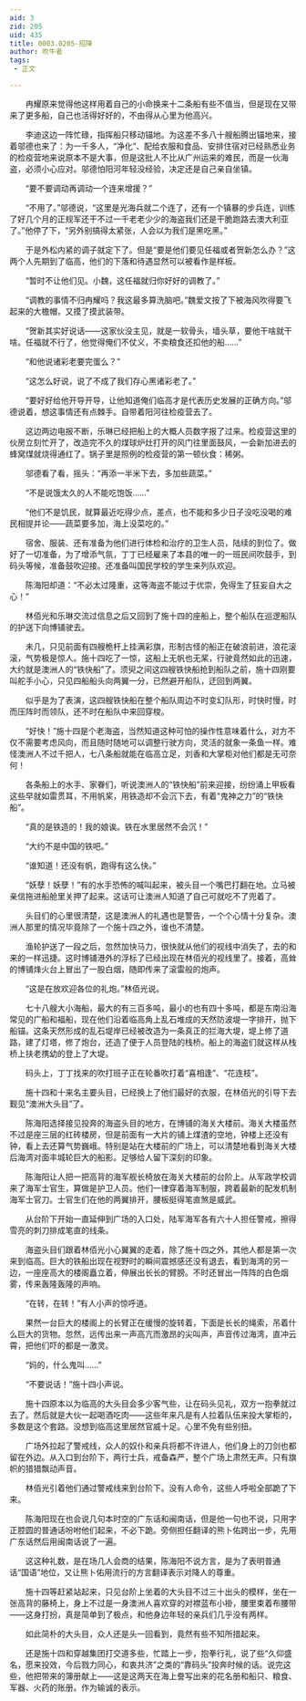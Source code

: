 ```yaml
---
aid: 3
zid: 205
uid: 435
title: 0003.0205-招降
author: 吹牛者
tags: 
 - 正文

---
```




　　冉耀原来觉得他这样用着自己的小命换来十二条船有些不值当，但是现在又带来了更多船，自己也活得好好的，不由得从心里为他高兴。

　　李迪这边一阵忙碌，指挥船只移动锚地。为这差不多八十艘船腾出锚地来，接着邬德也来了：为一千多人，“净化”、配给衣服和食品、安排住宿对已经熟悉业务的检疫营地来说原本不是大事，但是这批人不比从广州运来的难民，而是一伙海盗，必须小心应对。邬德怕阳河年轻没经验，决定还是自己亲自坐镇。

　　“要不要调动再调动一个连来增援？”

　　“不用了。”邬德说，“这里是光海兵就二个连了，还有一个镇暴的步兵连，训练了好几个月的正规军还干不过一千老老少少的海盗我们还是干脆跑路去澳大利亚了。”他停了下，“另外别搞得太紧张，人会以为我们是黑吃黑。”

　　于是外松内紧的调子就定下了。但是“要是他们要见任福或者贺新怎么办？”这两个人先期到了临高，他们的下落和待遇显然可以被看作是样板。

　　“暂时不让他们见。小魏，这任福就归你好好的调教了。”

　　“调教的事情不归冉耀吗？我这最多算洗脑吧。”魏爱文按了下被海风吹得要飞起来的大檐帽，又摸了摸武装带。

　　“贺新其实好说话——这家伙没主见，就是一软骨头，墙头草，要他干啥就干啥。任福就不行了，他觉得俺们不仗义，不卖粮食还扣他的船……”

　　“和他说诸彩老要完蛋么？”

　　“这怎么好说，说了不成了我们存心黑诸彩老了。”

　　“要好好给他开导开导，让他知道俺们临高才是代表历史发展的正确方向。”邬德说着，想这事情还有点棘手。自带着阳河往检疫营去了。

　　这边两边电报不断，乐琳已经把船上的大概人员数字报了过来。检疫营这里的伙房立刻忙开了，改造完不久的煤球炉灶打开的风门往里面鼓风，一会新加进去的蜂窝煤就烧得通红了。锅子里是照例的检疫营的第一顿伙食：稀粥。

　　邬德看了看，摇头：“再添一半米下去，多加些蔬菜。”

　　“不是说饿太久的人不能吃饱饭……”

　　“他们不是饥民，就算最近吃得少点，差点，也不能和多少日子没吃没喝的难民相提并论——蔬菜要多加，海上没菜吃的。”

　　宿舍、服装、还有准备为他们进行体检和治疗的卫生人员，陆续的到位了。做好了一切准备，为了增添气氛，丁丁已经雇来了本县的唯一的一班民间吹鼓手，到码头等候，准备鼓吹迎接。还准备叫国民学校的学生来列队欢迎。

　　陈海阳却道：“不必太过隆重，这等海盗不能过于优崇，免得生了狂妄自大之心！”

　　林佰光和乐琳交流过信息之后又回到了施十四的座船上，整个船队在巡逻船队的护送下向博铺驶去。

　　未几，只见前面有四艘桅杆上挂满彩旗，形制古怪的船正在破浪前进，浪花滚滚，气势极是惊人。施十四吃了一惊，这船上无帆也无桨，行驶竟然如此的迅速，大约就是澳洲人的“铁快船”了。须臾之间这四艘铁快船抢到船队之前，施十四刚要叫舵手小心，只见四船船头向两翼一分，已然避开船队，迂回到两翼。

　　似乎是为了表演，这四艘铁快船在整个船队周边不时变幻队形，时快时慢，时而压阵时而领队，还不时在船队中来回穿梭。

　　“好快！”施十四是个老海盗，当然知道这种可怕的操作性意味着什么，对方不仅不需要考虑风向，而且随时随地可以调整行驶方向，灵活的就象一条鱼一样。难怪澳洲人不过千把人，七八条船就能在临高立足，刘香和大掌柜对他们都是无可奈何！

　　各条船上的水手、家眷们，听说澳洲人的“铁快船”前来迎接，纷纷涌上甲板看这些早就如雷贯耳，不用帆桨，用铁造却不会沉下去，有着“鬼神之力”的“铁快船”。

　　“真的是铁造的！我的娘诶。铁在水里居然不会沉！”

　　“大约不是中国的铁吧。”

　　“谁知道！还没有帆，跑得有这么快。”

　　“妖孽！妖孽！”有的水手恐怖的喊叫起来，被头目一个嘴巴打翻在地。立马被亲信拖进船舱里关押了起来。这话可让澳洲人知道了自己可就吃不了兜着了。

　　头目们的心里很清楚，这是澳洲人的礼遇也是警告，一个个心情十分复杂。澳洲人那里的情况毕竟除了一个施十四之外，谁也不清楚。

　　渔轮护送了一段之后，忽然加快马力，很快就从他们的视线中消失了，去的和来的一样迅捷。这时博铺港外的浮标了已经出现在林佰光的视线里了。接着，高耸的博铺烽火台上冒出了一股白烟，随即传来了滚雷般的炮声。

　　“这是在放欢迎各位的礼炮。”林佰光说。

　　七十八艘大小海船，最大的有三百多吨，最小的也有四十多吨，都是东南沿海常见的广船和福船，现在他们沿着临高角上乱石堆成的天然防波堤一字排开，抛下船锚。这条天然形成的乱石堤岸已经被改造为一条真正的拦海大堤，堤上修了道路，建了灯塔，修了炮台，还造了便于人员登陆的栈桥。船上的海盗们就这样从栈桥上扶老携幼的登上了大堤。

　　码头上，丁丁找来的吹打班子正在轮番吹打着“喜相逢”、“花连枝”。

　　施十四和十来名主要头目，已经换上了他们最好的衣服，在林佰光的引导下去觐见“澳洲大头目”了。

　　陈海阳选择接见投奔的海盗头目的地方，在博铺的海关大楼前。海关大楼虽然不过是座三层的红砖楼房，但是前面有一大片的铺上煤渣的空地，钟楼上还没有钟，看上去还算气势巍峨。特别是站在大楼前的广场上，可以清楚地看到海关大楼后海湾对面丰城轮巨大的船影。足够给人留下深刻的印象。

　　陈海阳让人把一把高背的海军舰长椅放在海关大楼前的台阶上。从军政学校调来了海军士官生，算做是护卫人员。他们一律穿着海军制服，跨着最新的配发机制海军士官刀。士官生们在他的两翼排开，腰板挺得笔直煞是威武。

　　从台阶下开始一直延伸到广场的入口处，陆军海军各有六十人担任警戒，擦得雪亮的刺刀排成笔直的线条。

　　海盗头目们跟着林佰光小心翼翼的走着，除了施十四之外，其他人都是第一次来到临高。巨大的铁船出现在视野时的瞬间震撼感还没有退去，看到海湾的另一边，一座座高大的楼阁矗立着，伸展出长长的臂膀。不时还冒出一阵阵的白色烟雾，传来轰隆轰隆的声响。

　　“在转，在转！”有人小声的惊呼道。

　　果然一台巨大的楼阁上的长臂正在缓慢的旋转着，下面是长长的绳索，吊着什么巨大的货物。忽然，远传出来一声高亢而激昂的尖叫声，声音传过海湾，直冲云霄，把他们吓的都是一激灵。

　　“妈的，什么鬼叫……”

　　“不要说话！”施十四小声说。

　　施十四原本以为临高的大头目会多少客气些，让在码头见礼，双方一抱拳就过去了。然后就是大伙一起喝酒吃肉——这些年来凡是有人拉着队伍来投大掌柜的，多数是这个套路。没想到临高这里居然官威十足。心里不免有些别扭。

　　广场外拉起了警戒线，众人的奴仆和亲兵将都不许进人，他们身上的刀剑也都留在外边。从入口到台阶下，两行士兵，戒备森严，整个广场上肃然无声。只有旗帜的猎猎飘动声音。

　　林佰光引着他们通过警戒线来到台阶下。没有人命令，这些人呼啦全部跪了下来。

　　陈海阳现在也会说几句本时空的广东话和闽南话，但是他一句也不说，只用字正腔圆的普通话吩咐他们起来，不必下跪。旁侧担任翻译的熊卜佑跨出一步，先用广东话然后用闽南话说了一遍。

　　这这种礼数，是在场几人会商的结果，陈海阳不说方言，是为了表明普通话“国语”地位，又让熊卜佑用流行的方言翻译表示对降人的尊重。

　　施十四等赶紧站起来，只见台阶上坐着的大头目不过三十出头的模样，坐在一张高背的藤椅上，身上不过是一身澳洲人喜欢穿的对襟蓝布小褂，腰里束着布腰带——这身打扮，真是简单到了极点，和他身边年轻的亲兵们几乎没有两样。

　　如此简朴的大头目，众人还是头一回看到，竟然有些不知所措起来。

　　还是施十四和穿越集团打交道多些，忙踏上一步，抱拳行礼，说了些“久仰盛名，愿来投效，今后戮力同心，和衷共济”之类的“靠码头”投奔时候的话。说完这些，他把带来的簿册献上——这是这两天在海上誊写出来的花名册和船只、粮食、军器、火药的账册。作为输诚的表示。


